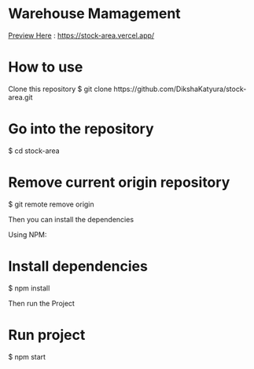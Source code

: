 <h1>Warehouse Mamagement</h1>

 <a href="https://stock-area.vercel.app/">Preview Here</a> : https://stock-area.vercel.app/

<h1>How to use</h1>
 Clone this repository
$ git clone https://github.com/DikshaKatyura/stock-area.git

<h1>Go into the repository</h1>
$ cd stock-area

<h1>Remove current origin repository</h1>
$ git remote remove origin

Then you can install the dependencies

Using NPM:
<h1>Install dependencies</h1>
$ npm install

Then run the Project
<h1>Run project</h1>
$ npm start

